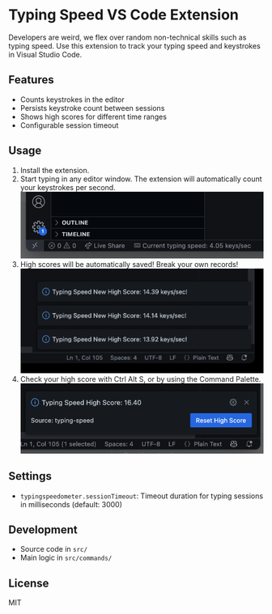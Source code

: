 # Typing Speed VS Code Extension

Developers are weird, we flex over random non-technical skills such as typing speed. Use this extension to track your typing speed and keystrokes in Visual Studio Code.

## Features

- Counts keystrokes in the editor
- Persists keystroke count between sessions
- Shows high scores for different time ranges
- Configurable session timeout

## Usage

1. Install the extension.
2. Start typing in any editor window. The extension will automatically count your keystrokes per second.
![](docs/img/status_bar.png)
3. High scores will be automatically saved! Break your own records!
![](docs/img/new_high_score.png)
4. Check your high score with <key>Ctrl</key> <key>Alt</key> <key>S</key>, or by using the Command Palette.
![](docs/img/check_high_score.png)

## Settings

- `typingspeedometer.sessionTimeout`: Timeout duration for typing sessions in milliseconds (default: 3000)

## Development

- Source code in `src/`
- Main logic in `src/commands/`

## License

MIT
